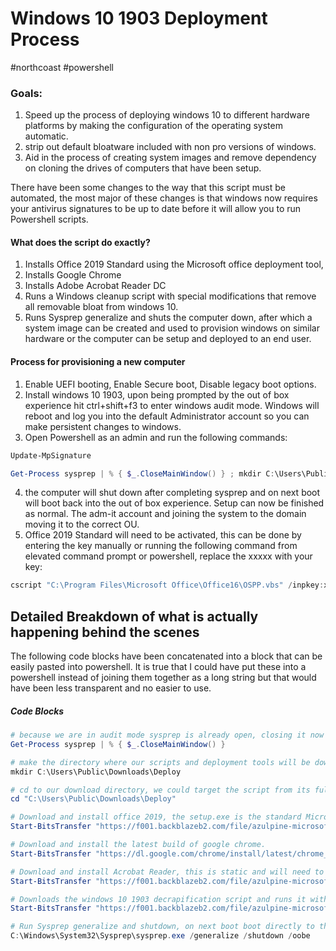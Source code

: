# Windows 10 1903 Deployment Process
#northcoast #powershell

### Goals:
1. Speed up the process of deploying windows 10 to different hardware platforms by making the configuration of the operating system automatic.
2. strip out default bloatware included with non pro versions of windows.
3. Aid in the process of creating system images and remove dependency on cloning the drives of computers that have been setup.

There have been some changes to the way that this script must be automated, the most major of these changes is that windows now requires your antivirus signatures to be up to date before it will allow you to run Powershell scripts.

#### What does the script do exactly?
1. Installs Office 2019 Standard using the Microsoft office deployment tool,
2. Installs Google Chrome
3. Installs Adobe Acrobat Reader DC
4. Runs a Windows cleanup script with special modifications that remove all removable bloat from windows 10.
5. Runs Sysprep generalize and shuts the computer down, after which a system image can be created and used to provision windows on similar hardware or the computer can be setup and deployed to an end user.

#### Process for provisioning a new computer
1. Enable UEFI booting, Enable Secure boot, Disable legacy boot options.
2. Install windows 10 1903, upon being prompted by the out of box experience hit ctrl+shift+f3 to enter windows audit mode.  Windows will reboot and log you into the default Administrator account so you can make persistent changes to windows.
3. Open Powershell as an admin and run the following commands:
```powershell
Update-MpSignature
```

```powershell
Get-Process sysprep | % { $_.CloseMainWindow() } ; mkdir C:\Users\Public\Downloads\Deploy ; cd "C:\Users\Public\Downloads\Deploy" ; Start-BitsTransfer "https://f001.backblazeb2.com/file/azulpine-microsoft-deployment/config-Office2019-Standard-x64.xml" ; Start-BitsTransfer "https://f001.backblazeb2.com/file/azulpine-microsoft-deployment/setup.exe" ; Start-BitsTransfer "https://f001.backblazeb2.com/file/azulpine-microsoft-deployment/AcroRdrDC1901220036_en_US.exe" ; Start-BitsTransfer "https://dl.google.com/chrome/install/latest/chrome_installer.exe" ; Start-BitsTransfer "https://f001.backblazeb2.com/file/azulpine-microsoft-deployment/decrapify1903.ps1" ; .\setup.exe /configure .\config-Office2019-Standard-x64.xml ; .\AcroRdrDC1901220036_en_US.exe /sAll /msi EULA_ACCEPT=YES /qn ; .\chrome_installer.exe ; PowerShell.exe -ExecutionPolicy Bypass -File .\decrapify1903.ps1 -onedrive -clearstart -leaveservices -leavetasks -xbox -nolog ; C:\Windows\System32\Sysprep\sysprep.exe /generalize /shutdown /oobe
```

4. the computer will shut down after completing sysprep and on next boot will boot back into the out of box experience.  Setup can now be finished as normal. The adm-it account and joining the system to the domain moving it to the correct OU.
5. Office 2019 Standard will need to be activated, this can be done by entering the key manually or running the following command from elevated command prompt or powershell, replace the xxxxx with your key:
```powershell
cscript "C:\Program Files\Microsoft Office\Office16\OSPP.vbs" /inpkey:xxxxx-xxxxx-xxxxx-xxxxx-xxxxx
```

## Detailed Breakdown of what is actually happening behind the scenes
The following code blocks have been concatenated into a block that can be easily pasted into powershell.  It is true that I could have put these into a powershell instead of joining them together as a long string but that would have been less transparent and no easier to use.

##### Code Blocks
```powershell
# because we are in audit mode sysprep is already open, closing it now prevents issues later in the script where we need to run it again with command variables.
Get-Process sysprep | % { $_.CloseMainWindow() }
```

```powershell
# make the directory where our scripts and deployment tools will be downloaded this location will remain and be populated after windows is deployed.
mkdir C:\Users\Public\Downloads\Deploy
```

```powershell
# cd to our download directory, we could target the script from its full path but the more lines we add the more cluttered it becomes.
cd "C:\Users\Public\Downloads\Deploy"
```

```powershell
# Download and install office 2019, the setup.exe is the standard Microsoft one, the config contains what products need to be installed.
Start-BitsTransfer "https://f001.backblazeb2.com/file/azulpine-microsoft-deployment/config-Office2019-Standard-x64.xml" ; Start-BitsTransfer "https://f001.backblazeb2.com/file/azulpine-microsoft-deployment/setup.exe" ;  .\setup.exe /configure .\config-Office2019-Standard-x64.xml
```

```powershell
# Download and install the latest build of google chrome.
Start-BitsTransfer "https://dl.google.com/chrome/install/latest/chrome_installer.exe" ; .\chrome_installer.exe
```

```powershell
# Download and install Acrobat Reader, this is static and will need to be updated periodically, alternatively I could add a Powershell script that grabs the latest adobe update package and installs it automatically. 
Start-BitsTransfer "https://f001.backblazeb2.com/file/azulpine-microsoft-deployment/AcroRdrDC1901220036_en_US.exe" ; .\AcroRdrDC1901220036_en_US.exe /sAll /msi EULA_ACCEPT=YES /qn
```

```powershell
# Downloads the windows 10 1903 decrapification script and runs it with variables.  I tweaked this script a tad so that it would not break anything in windows.  It does not remove the windows store, xbox app or onedrive but does remove all the bloat from the start menu and prevents the install of automatic store apps like candycrush.  It leaves all default services alone and setup tasks.  I tweaked it this way deliberately so that it won't disturb the operation of windows in the long term. 
Start-BitsTransfer "https://f001.backblazeb2.com/file/azulpine-microsoft-deployment/decrapify1903.ps1" ; PowerShell.exe -ExecutionPolicy Bypass -File .\decrapify1903.ps1 -onedrive -clearstart -leaveservices -leavetasks -xbox -nolog
```

```powershell
# Run Sysprep generalize and shutdown, on next boot boot directly to the windows out of box experience setup. 
C:\Windows\System32\Sysprep\sysprep.exe /generalize /shutdown /oobe
```